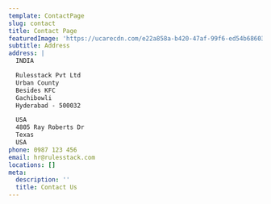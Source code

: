 ```yaml
---
template: ContactPage
slug: contact
title: Contact Page
featuredImage: 'https://ucarecdn.com/e22a858a-b420-47af-99f6-ed54b6860333/'
subtitle: Address
address: |
  INDIA 

  Rulesstack Pvt Ltd 
  Urban County
  Besides KFC
  Gachibowli 
  Hyderabad - 500032

  USA 
  4805 Ray Roberts Dr
  Texas 
  USA
phone: 0987 123 456
email: hr@rulesstack.com
locations: []
meta:
  description: ''
  title: Contact Us
---
```

 
